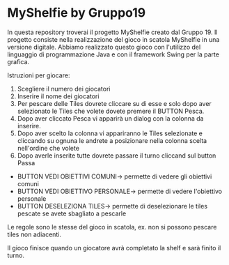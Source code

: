 # MyShelfie by Gruppo19

In questa repository troverai il progetto MyShelfie creato dal Gruppo 19.
Il progetto consiste nella realizzazione del gioco in scatola MyShelfie in una versione digitale.
Abbiamo realizzato questo gioco con l'utilizzo del linguaggio di programmazione Java e
con il framework Swing per la parte grafica.

Istruzioni per giocare:
1. Scegliere il numero dei giocatori
2. Inserire il nome dei giocatori
3. Per pescare delle Tiles dovrete cliccare su di esse
   e solo dopo aver selezionato le Tiles che volete
   dovete premere il BUTTON Pesca.
4. Dopo aver cliccato Pesca vi apparirà un dialog con la 
   colonna da inserire.
5. Dopo aver scelto la colonna vi appariranno le Tiles 
   selezionate e cliccando su ognuna le andrete a posizionare
   nella colonna scelta nell'ordine che volete
6. Dopo averle inserite tutte dovrete passare il turno cliccand
   sul button Passa
  
 - BUTTON VEDI OBIETTIVI COMUNI-> permette di vedere gli obiettivi comuni
 - BUTTON VEDI OBIETTIVO PERSONALE-> permette di vedere l'obiettivo personale
 - BUTTON DESELEZIONA TILES-> permette di deselezionare le tiles pescate se avete sbagliato a pescarle
  
  Le regole sono le stesse del gioco in scatola, ex. non si possono pescare tiles non adiacenti.
  
  Il gioco finisce quando un giocatore avrà completato la shelf e sarà finito il turno.
  
